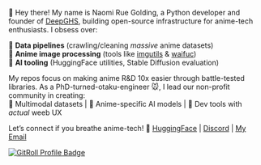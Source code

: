 👋 Hey there! My name is Naomi Rue Golding, a Python developer and founder of [DeepGHS](https://github.com/deepghs), building open-source infrastructure for anime-tech enthusiasts. I obsess over:  

🔧 **Data pipelines** (crawling/cleaning *massive* anime datasets)  
🎨 **Anime image processing** (tools like [imgutils](https://github.com/deepghs/imgutils) & [waifuc](https://github.com/deepghs/waifuc))  
🤖 **AI tooling** (HuggingFace utilities, Stable Diffusion evaluation)  

My repos focus on making anime R&D 10x easier through battle-tested libraries. As a PhD-turned-otaku-engineer 🐭, I lead our non-profit community in creating:  
🌟 Multimodal datasets | 🌟 Anime-specific AI models | 🌟 Dev tools with *actual* weeb UX  

Let’s connect if you breathe anime-tech! 🔗 [HuggingFace](https://huggingface.co/deepghs) | [Discord](https://discord.gg/EAW4WqFdKY) | [My Email](mailto:narugo1992@deepghs.org)

<a href="https://gitroll.io/profile/uNz8AKK042SWlPsOiwXL0DRzaxR22" target="_blank"><img src="https://gitroll.io/api/badges/profiles/v1/uNz8AKK042SWlPsOiwXL0DRzaxR22?theme=light" alt="GitRoll Profile Badge"/></a>

<!--
**narugo1992/narugo1992** is a ✨ _special_ ✨ repository because its `README.md` (this file) appears on your GitHub profile.

Here are some ideas to get you started:

- 🔭 I’m currently working on ...
- 🌱 I’m currently learning ...
- 👯 I’m looking to collaborate on ...
- 🤔 I’m looking for help with ...
- 💬 Ask me about ...
- 📫 How to reach me: ...
- 😄 Pronouns: ...
- ⚡ Fun fact: ...
-->
